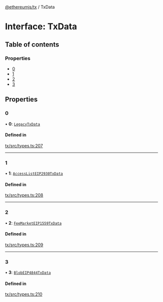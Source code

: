 [@ethereumjs/tx](../README.md) / TxData

# Interface: TxData

## Table of contents

### Properties

- [0](TxData.md#0)
- [1](TxData.md#1)
- [2](TxData.md#2)
- [3](TxData.md#3)

## Properties

### 0

• **0**: [`LegacyTxData`](../README.md#legacytxdata)

#### Defined in

[tx/src/types.ts:207](https://github.com/ethereumjs/ethereumjs-monorepo/blob/master/packages/tx/src/types.ts#L207)

___

### 1

• **1**: [`AccessListEIP2930TxData`](AccessListEIP2930TxData.md)

#### Defined in

[tx/src/types.ts:208](https://github.com/ethereumjs/ethereumjs-monorepo/blob/master/packages/tx/src/types.ts#L208)

___

### 2

• **2**: [`FeeMarketEIP1559TxData`](FeeMarketEIP1559TxData.md)

#### Defined in

[tx/src/types.ts:209](https://github.com/ethereumjs/ethereumjs-monorepo/blob/master/packages/tx/src/types.ts#L209)

___

### 3

• **3**: [`BlobEIP4844TxData`](BlobEIP4844TxData.md)

#### Defined in

[tx/src/types.ts:210](https://github.com/ethereumjs/ethereumjs-monorepo/blob/master/packages/tx/src/types.ts#L210)
